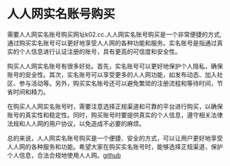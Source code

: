 # 人人网实名账号购买

需要人人网实名账号购买网址k02.cc.人人网实名账号购买是一个非常便捷的方式,通过购买实名账号可以更好地享受人人网的各种功能和服务。实名账号是指通过真实的个人信息进行认证注册的账号，具有更高的可信度和安全性。

购买人人网实名账号有很多好处。首先，实名账号可以更好地保护个人隐私，确保账号的安全性。其次，实名账号可以享受更多的人人网功能，如发布动态、加入社区、参与活动等。另外，购买实名账号还可以避免繁琐的注册流程和等待时间，节省时间和精力。

在购买人人网实名账号时，需要注意选择正规渠道和可靠的平台进行购买，以确保账号的真实性和稳定性。同时，购买账号时要提供真实的个人信息，遵守相关法律法规和人人网的用户协议，以免造成不必要的麻烦。

总的来说，人人网实名账号购买是一个便捷、安全的方式，可以让用户更好地享受人人网的各种服务和功能。希望大家在购买实名账号时，能够选择正规渠道，保护个人信息，合法合规地使用人人网。[github](https://github.com)